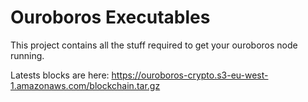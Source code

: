 # Ouroboros Executables

This project contains all the stuff required to get your ouroboros node running. 

Latests blocks are here: https://ouroboros-crypto.s3-eu-west-1.amazonaws.com/blockchain.tar.gz
